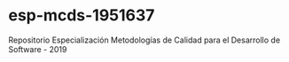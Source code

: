 # esp-mcds-1951637
Repositorio Especialización Metodologías de Calidad para el Desarrollo de Software - 2019
